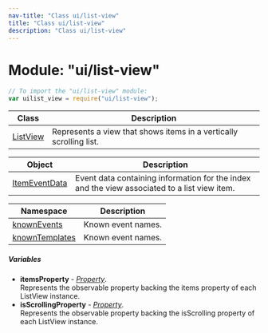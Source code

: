 ```yaml
---
nav-title: "Class ui/list-view"
title: "Class ui/list-view"
description: "Class ui/list-view"
---
```

# Module: "ui/list-view"

``` JavaScript
// To import the "ui/list-view" module:
var uilist_view = require("ui/list-view");
```

Class | Description
------|------------
[ListView](../../ui/list-view/ListView.md) | Represents a view that shows items in a vertically scrolling list.

Object | Description
------|------------
[ItemEventData](../../ui/list-view/ItemEventData.md) | Event data containing information for the index and the view associated to a list view item.

Namespace | Description
------|------------
[knownEvents](../../ui/list-view/knownEvents/) | Known event names.
[knownTemplates](../../ui/list-view/knownTemplates/) | Known event names.

##### Variables
 - **itemsProperty** - [_Property_](../../ui/core/dependency-observable/Property.md).    
  Represents the observable property backing the items property of each ListView instance.
 - **isScrollingProperty** - [_Property_](../../ui/core/dependency-observable/Property.md).    
  Represents the observable property backing the isScrolling property of each ListView instance.